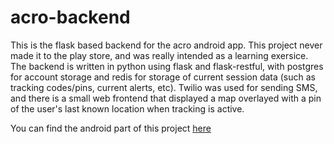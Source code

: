 # acro-backend

This is the flask based backend for the acro android app. This project never made it to the play store, and was really intended as a learning exersice. The backend is written in python using flask and flask-restful, with postgres for account storage and redis for storage of current session data (such as tracking codes/pins, current alerts, etc). Twilio was used for sending SMS, and there is a small web frontend that displayed a map overlayed with a pin of the user's last known location when tracking is active.

You can find the android part of this project [here](https://github.com/jcrumb/acro-android)
